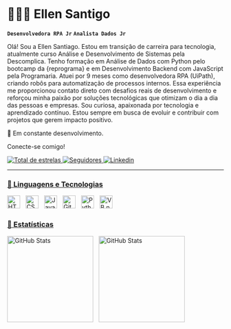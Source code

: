 # 👩🏻‍💻 Ellen Santigo 

**`Desenvolvedora RPA Jr`**
**`Analista Dados Jr`**

Olá! Sou a Ellen Santiago.
Estou em transição de carreira para tecnologia, atualmente curso Análise e Desenvolvimento de Sistemas pela Descomplica.
Tenho formação em Análise de Dados com Python pelo bootcamp da {reprograma} e em Desenvolvimento Backend com JavaScript pela Programaria.
Atuei por 9 meses como desenvolvedora RPA (UiPath), criando robôs para automatização de processos internos. 
Essa experiência me proporcionou contato direto com desafios reais de desenvolvimento e reforçou minha paixão por soluções tecnológicas que otimizam o dia a dia das pessoas e empresas.
Sou curiosa, apaixonada por tecnologia e aprendizado contínuo. 
Estou sempre em busca de evoluir e contribuir com projetos que gerem impacto positivo.

🚀 Em constante desenvolvimento. 

Conecte-se comigo!

<p align="left">   
    <a href="https://github.com/EllenMSantiago">
        <img 
            alt="Total de estrelas" 
            title="Total de estrelas GitHub" 
            src="https://custom-icon-badges.demolab.com/github/stars/EllenMSantiago?color=55960c&style=for-the-badge&labelColor=488207&logo=star&label=estrelas"
        />
    </a>
    <a href="https://github.com/EllenMSantiago?tab=followers">
        <img 
            alt="Seguidores" 
            title="Me siga no GitHub" 
            src="https://custom-icon-badges.demolab.com/github/followers/EllenMSantiago?color=236ad3&labelColor=1155ba&style=for-the-badge&logo=github&label=Seguidores&logoColor=white"/>
    </a>
    <a href="https://www.linkedin.com/in/EllenMSantiago/">
        <img 
            alt="Linkedin" 
            title="Conecte-se Comigo"
            src="https://img.shields.io/badge/LinkedIn-0077B5?style=for-the-badge&logo=linkedin&logoColor=white"/>
            
</p>

---

### 🤖 Linguagens e Tecnologias
<img 
    align="left" 
    alt="HTML"
    title="HTML" 
    width="30px" 
    style="padding-right: 10px;" 
    src="https://cdn.jsdelivr.net/gh/devicons/devicon@latest/icons/html5/html5-original.svg" 
/>
<img 
    align="left" 
    alt="CSS" 
    title="CSS"
    alt="Python" 
    title="Python (scripts, automações)" 
    width="30px" 
    style="padding-right: 10px;" 
    src="https://cdn.jsdelivr.net/gh/devicons/devicon@latest/icons/css3/css3-original.svg" 
    src="https://cdn.jsdelivr.net/gh/devicons/devicon@latest/icons/python/python-original.svg" 
/>
<img 
    align="left" 
    alt="JavaScript" 
    title="JavaScript"
    alt="SQL" 
    title="SQL (Consulta e Auditoria de Dados)" 
    width="30px" 
    style="padding-right: 10px;" 
    src="https://cdn.jsdelivr.net/gh/devicons/devicon@latest/icons/javascript/javascript-original.svg" 
    src="https://cdn.jsdelivr.net/gh/devicons/devicon@latest/icons/mysql/mysql-original.svg" 
/>
<img 
    align="left" 
    alt="Git" 
    title="Git"
    title="Git (Controle de versão)" 
    width="30px" 
    style="padding-right: 10px;" 
    src="https://cdn.jsdelivr.net/gh/devicons/devicon@latest/icons/git/git-original.svg" 
/>
<img 
    align="left" 
    alt="Python" 
    title="Python"
    width="30px" 
    style="padding-right: 10px;" 
    src="https://cdn.jsdelivr.net/gh/devicons/devicon@latest/icons/python/python-original.svg" 
/>
<img 
    align="left" 
    alt="VB.net" 
    title="VB.net"
    width="30px" 
    style="padding-right: 10px;" 
    src="https://cdn.jsdelivr.net/gh/devicons/devicon@latest/icons/visualbasic/visualbasic-original.svg" 
/>
   


<br/>
<br/>

### 🤖 Estatísticas

<img 
    align="left" 
    alt="GitHub Stats" 
    height="200" 
    style="padding-right: 10px;" 
    src="https://github-readme-stats.vercel.app/api?username=EllenMSantiago&show_icons=true&theme=tokyonight&include_all_commits=true&locale=pt-br"
/>
<img 
    align="left" 
    alt="GitHub Stats" 
    height="200" 
    style="padding-right: 10px;" 
    src="https://github-readme-stats.vercel.app/api/top-langs/?username=EllenMSantiago&show_icons=true&theme=tokyonight&layout=compact&custom_title=Tecnologias&langs_count=4"
/>

</p>

